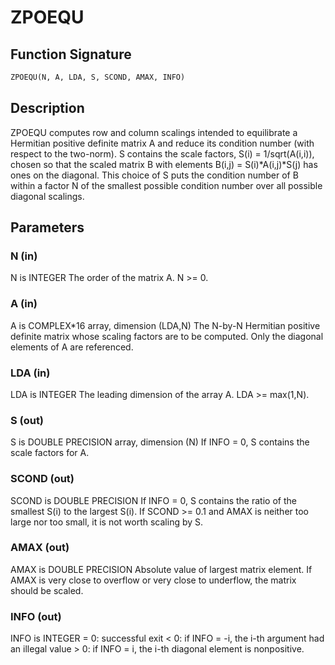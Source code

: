 # ZPOEQU

## Function Signature

```fortran
ZPOEQU(N, A, LDA, S, SCOND, AMAX, INFO)
```

## Description


 ZPOEQU computes row and column scalings intended to equilibrate a
 Hermitian positive definite matrix A and reduce its condition number
 (with respect to the two-norm).  S contains the scale factors,
 S(i) = 1/sqrt(A(i,i)), chosen so that the scaled matrix B with
 elements B(i,j) = S(i)*A(i,j)*S(j) has ones on the diagonal.  This
 choice of S puts the condition number of B within a factor N of the
 smallest possible condition number over all possible diagonal
 scalings.

## Parameters

### N (in)

N is INTEGER The order of the matrix A. N >= 0.

### A (in)

A is COMPLEX*16 array, dimension (LDA,N) The N-by-N Hermitian positive definite matrix whose scaling factors are to be computed. Only the diagonal elements of A are referenced.

### LDA (in)

LDA is INTEGER The leading dimension of the array A. LDA >= max(1,N).

### S (out)

S is DOUBLE PRECISION array, dimension (N) If INFO = 0, S contains the scale factors for A.

### SCOND (out)

SCOND is DOUBLE PRECISION If INFO = 0, S contains the ratio of the smallest S(i) to the largest S(i). If SCOND >= 0.1 and AMAX is neither too large nor too small, it is not worth scaling by S.

### AMAX (out)

AMAX is DOUBLE PRECISION Absolute value of largest matrix element. If AMAX is very close to overflow or very close to underflow, the matrix should be scaled.

### INFO (out)

INFO is INTEGER = 0: successful exit < 0: if INFO = -i, the i-th argument had an illegal value > 0: if INFO = i, the i-th diagonal element is nonpositive.

